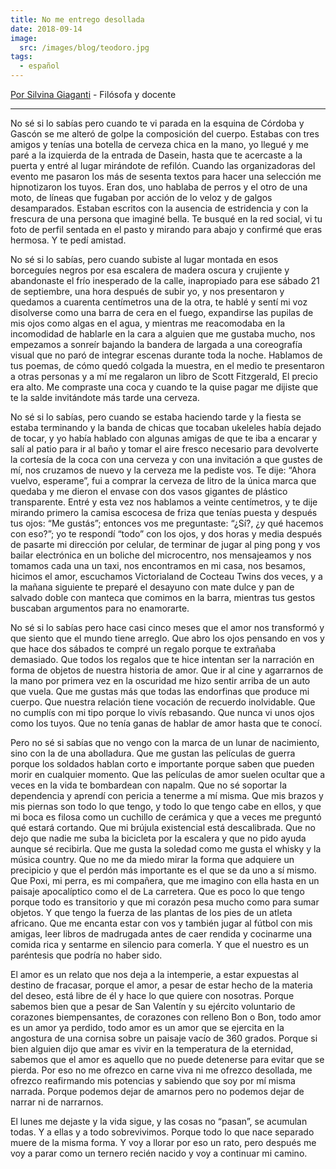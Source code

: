 ```yaml
---
title: No me entrego desollada
date: 2018-09-14
image:
  src: /images/blog/teodoro.jpg
tags:
  - español
---
```

[Por Silvina Giaganti](https://www.pagina12.com.ar/diario/suplementos/las12/subnotas/8639-866-2014-02-14.html) - Filósofa y docente

<hr>

No sé si lo sabías pero cuando te vi parada en la esquina de Córdoba y Gascón se me alteró de golpe la composición del cuerpo. Estabas con tres amigos y tenías una botella de cerveza chica en la mano, yo llegué y me paré a la izquierda de la entrada de Dasein, hasta que te acercaste a la puerta y entré al lugar mirándote de refilón. Cuando las organizadoras del evento me pasaron los más de sesenta textos para hacer una selección me hipnotizaron los tuyos. Eran dos, uno hablaba de perros y el otro de una moto, de líneas que fugaban por acción de lo veloz y de galgos desamparados. Estaban escritos con la ausencia de estridencia y con la frescura de una persona que imaginé bella. Te busqué en la red social, vi tu foto de perfil sentada en el pasto y mirando para abajo y confirmé que eras hermosa. Y te pedí amistad.

No sé si lo sabías, pero cuando subiste al lugar montada en esos borceguíes negros por esa escalera de madera oscura y crujiente y abandonaste el frío inesperado de la calle, inapropiado para ese sábado 21 de septiembre, una hora después de subir yo, y nos presentaron y quedamos a cuarenta centímetros una de la otra, te hablé y sentí mi voz disolverse como una barra de cera en el fuego, expandirse las pupilas de mis ojos como algas en el agua, y mientras me reacomodaba en la incomodidad de hablarle en la cara a alguien que me gustaba mucho, nos empezamos a sonreír bajando la bandera de largada a una coreografía visual que no paró de integrar escenas durante toda la noche. Hablamos de tus poemas, de cómo quedó colgada la muestra, en el medio te presentaron a otras personas y a mí me regalaron un libro de Scott Fitzgerald, El precio era alto. Me compraste una coca y cuando te la quise pagar me dijiste que te la salde invitándote más tarde una cerveza.

No sé si lo sabías, pero cuando se estaba haciendo tarde y la fiesta se estaba terminando y la banda de chicas que tocaban ukeleles había dejado de tocar, y yo había hablado con algunas amigas de que te iba a encarar y salí al patio para ir al baño y tomar el aire fresco necesario para devolverte la cortesía de la coca con una cerveza y con una invitación a que gustes de mí, nos cruzamos de nuevo y la cerveza me la pediste vos. Te dije: “Ahora vuelvo, esperame”, fui a comprar la cerveza de litro de la única marca que quedaba y me dieron el envase con dos vasos gigantes de plástico transparente. Entré y esta vez nos hablamos a veinte centímetros, y te dije mirando primero la camisa escocesa de friza que tenías puesta y después tus ojos: “Me gustás”; entonces vos me preguntaste: “¿Sí?, ¿y qué hacemos con eso?”; yo te respondí “todo” con los ojos, y dos horas y media después de pasarte mi dirección por celular, de terminar de jugar al ping pong y vos bailar electrónica en un boliche del microcentro, nos mensajeamos y nos tomamos cada una un taxi, nos encontramos en mi casa, nos besamos, hicimos el amor, escuchamos Victorialand de Cocteau Twins dos veces, y a la mañana siguiente te preparé el desayuno con mate dulce y pan de salvado doble con manteca que comimos en la barra, mientras tus gestos buscaban argumentos para no enamorarte.

No sé si lo sabías pero hace casi cinco meses que el amor nos transformó y que siento que el mundo tiene arreglo. Que abro los ojos pensando en vos y que hace dos sábados te compré un regalo porque te extrañaba demasiado. Que todos los regalos que te hice intentan ser la narración en forma de objetos de nuestra historia de amor. Que ir al cine y agarrarnos de la mano por primera vez en la oscuridad me hizo sentir arriba de un auto que vuela. Que me gustas más que todas las endorfinas que produce mi cuerpo. Que nuestra relación tiene vocación de recuerdo inolvidable. Que no cumplís con mi tipo porque lo vivís rebasando. Que nunca vi unos ojos como los tuyos. Que no tenía ganas de hablar de amor hasta que te conocí.

Pero no sé si sabías que no vengo con la marca de un lunar de nacimiento, sino con la de una abolladura. Que me gustan las películas de guerra porque los soldados hablan corto e importante porque saben que pueden morir en cualquier momento. Que las películas de amor suelen ocultar que a veces en la vida te bombardean con napalm. Que no sé soportar la dependencia y aprendí con pericia a tenerme a mí misma. Que mis brazos y mis piernas son todo lo que tengo, y todo lo que tengo cabe en ellos, y que mi boca es filosa como un cuchillo de cerámica y que a veces me preguntó qué estará cortando. Que mi brújula existencial está descalibrada. Que no dejo que nadie me suba la bicicleta por la escalera y que no pido ayuda aunque sé recibirla. Que me gusta la soledad como me gusta el whisky y la música country. Que no me da miedo mirar la forma que adquiere un precipicio y que el perdón más importante es el que se da uno a sí mismo. Que Poxi, mi perra, es mi compañera, que me imagino con ella hasta en un paisaje apocalíptico como el de La carretera. Que es poco lo que tengo porque todo es transitorio y que mi corazón pesa mucho como para sumar objetos. Y que tengo la fuerza de las plantas de los pies de un atleta africano. Que me encanta estar con vos y también jugar al fútbol con mis amigas, leer libros de madrugada antes de caer rendida y cocinarme una comida rica y sentarme en silencio para comerla. Y que el nuestro es un paréntesis que podría no haber sido.

El amor es un relato que nos deja a la intemperie, a estar expuestas al destino de fracasar, porque el amor, a pesar de estar hecho de la materia del deseo, está libre de él y hace lo que quiere con nosotras. Porque sabemos bien que a pesar de San Valentín y su ejército voluntario de corazones biempensantes, de corazones con relleno Bon o Bon, todo amor es un amor ya perdido, todo amor es un amor que se ejercita en la angostura de una cornisa sobre un paisaje vacío de 360 grados. Porque si bien alguien dijo que amar es vivir en la temperatura de la eternidad, sabemos que el amor es aquello que no puede detenerse para evitar que se pierda. Por eso no me ofrezco en carne viva ni me ofrezco desollada, me ofrezco reafirmando mis potencias y sabiendo que soy por mí misma narrada. Porque podemos dejar de amarnos pero no podemos dejar de narrar ni de narrarnos.

El lunes me dejaste y la vida sigue, y las cosas no “pasan”, se acumulan todas. Y a ellas y a todo sobrevivimos. Porque todo lo que nace separado muere de la misma forma. Y voy a llorar por eso un rato, pero después me voy a parar como un ternero recién nacido y voy a continuar mi camino.
